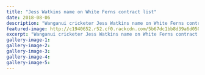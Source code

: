 ```yaml
---
title: "Jess Watkins name on White Ferns contract list"
date: 2018-08-06
description: "Wanganui cricketer Jess Watkins name on White Ferns contract list..."
featured-image: http://c1940652.r52.cf0.rackcdn.com/5b67dc1bb8d39a6d05000631/Jessica-chron-15-June.jpg
excerpt: "Wanganui cricketer Jess Watkins name on White Ferns contract list."
gallery-image-1: 
gallery-image-2: 
gallery-image-3: 
gallery-image-4: 
gallery-image-5: 
---
```

